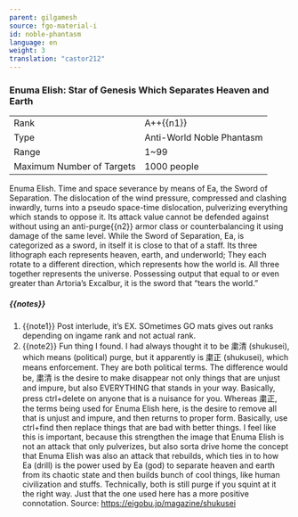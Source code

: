 ```yaml
---
parent: gilgamesh
source: fgo-material-i
id: noble-phantasm
language: en
weight: 3
translation: "castor212"
---
```


### Enuma Elish: Star of Genesis Which Separates Heaven and Earth

<table>
  <tr><td>Rank</td><td>A++{{n1}}</td></tr>
  <tr><td>Type</td><td>Anti-World Noble Phantasm</td></tr>
  <tr><td>Range</td><td>1~99</td></tr>
  <tr><td>Maximum Number of Targets</td><td>1000 people</td></tr>
</table>

Enuma Elish.
Time and space severance by means of Ea, the Sword of Separation.
The dislocation of the wind pressure, compressed and clashing inwardly, turns into a pseudo space-time dislocation, pulverizing everything which stands to oppose it.
Its attack value cannot be defended against without using an anti-purge{{n2}} armor class or counterbalancing it using damage of the same level.
While the Sword of Separation, Ea, is categorized as a sword, in itself it is close to that of a staff. Its three lithograph each represents heaven, earth, and underworld; They each rotate to a different direction, which represents how the world is. All three together represents the universe.
Possessing output that equal to or even greater than Artoria’s Excalbur, it is the sword that “tears the world.”

##### {{notes}}

1. {{note1}} Post interlude, it’s EX. SOmetimes GO mats gives out ranks depending on ingame rank and not actual rank.
2. {{note2}} Fun thing I found. I had always thought it to be 粛清 (shukusei), which means (political) purge, but it apparently is 粛正 (shukusei), which means enforcement. They are both political terms. The difference would be, 粛清 is the desire to make disappear not only things that are unjust and impure, but also EVERYTHING that stands in your way. Basically, press ctrl+delete on anyone that is a nuisance for you.
Whereas 粛正, the terms being used for Enuma Elish here, is the desire to remove all that is unjust and impure, and then returns to proper form. Basically, use ctrl+find then replace things that are bad with better things.
I feel like this is important, because this strengthen the image that Enuma Elish is not an attack that only pulverizes, but also sorta drive home the concept that Enuma Elish was also an attack that rebuilds, which ties in to how Ea (drill) is the power used by Ea (god) to separate heaven and earth from its chaotic state and then builds bunch of cool things, like human civilization and stuffs.
Technically, both is still purge if you squint at it the right way. Just that the one used here has a more positive connotation.
Source: https://eigobu.jp/magazine/shukusei
